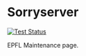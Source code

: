 # Sorryserver

[![Test Status][github-actions-image-test]][github-actions-url-test]

EPFL Maintenance page.

[github-actions-image-test]: https://github.com/epfl-si/sorryserver/actions/workflows/test.yml/badge.svg?branch=main
[github-actions-url-test]: https://github.com/epfl-si/sorryserver/actions/workflows/test.yml
